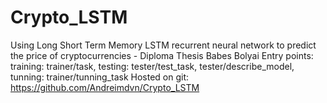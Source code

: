 # Crypto_LSTM
Using Long Short Term Memory LSTM recurrent neural network to predict the price of cryptocurrencies - Diploma Thesis Babes Bolyai
Entry points: training: trainer/task, testing: tester/test_task, tester/describe_model, tunning: trainer/tunning_task
Hosted on git: https://github.com/Andreimdvn/Crypto_LSTM
